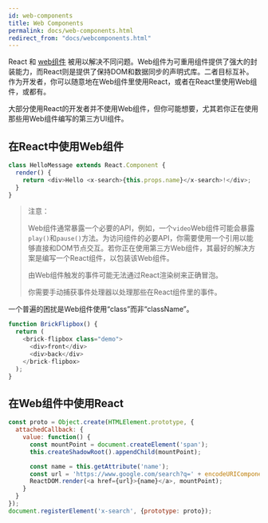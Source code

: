 ```yaml
---
id: web-components
title: Web Components
permalink: docs/web-components.html
redirect_from: "docs/webcomponents.html"
---
```


React 和 [web组件](https://developer.mozilla.org/en-US/docs/Web/Web_Components) 被用以解决不同问题。Web组件为可重用组件提供了强大的封装能力，而React则是提供了保持DOM和数据同步的声明式库。二者目标互补。作为开发者，你可以随意地在Web组件里使用React，或者在React里使用Web组件，或都有。

大部分使用React的开发者并不使用Web组件，但你可能想要，尤其若你正在使用那些用Web组件编写的第三方UI组件。

## 在React中使用Web组件

```javascript
class HelloMessage extends React.Component {
  render() {
    return <div>Hello <x-search>{this.props.name}</x-search>!</div>;
  }
}
```

>注意：
>
> Web组件通常暴露一个必要的API，例如，一个`video`Web组件可能会暴露`play()`和`pause()`方法。为访问组件的必要API，你需要使用一个引用以能够直接和DOM节点交互。若你正在使用第三方Web组件，其最好的解决方案是编写一个React组件，以包装该Web组件。
>
> 由Web组件触发的事件可能无法通过React渲染树来正确冒泡。
>
> 你需要手动捕获事件处理器以处理那些在React组件里的事件。 

一个普遍的困扰是Web组件使用“class”而非“className”。

```javascript
function BrickFlipbox() {
  return (
    <brick-flipbox class="demo">
      <div>front</div>
      <div>back</div>
    </brick-flipbox>
  );
}
```

## 在Web组件中使用React

```javascript
const proto = Object.create(HTMLElement.prototype, {
  attachedCallback: {
    value: function() {
      const mountPoint = document.createElement('span');
      this.createShadowRoot().appendChild(mountPoint);

      const name = this.getAttribute('name');
      const url = 'https://www.google.com/search?q=' + encodeURIComponent(name);
      ReactDOM.render(<a href={url}>{name}</a>, mountPoint);
    }
  }
});
document.registerElement('x-search', {prototype: proto});
```
